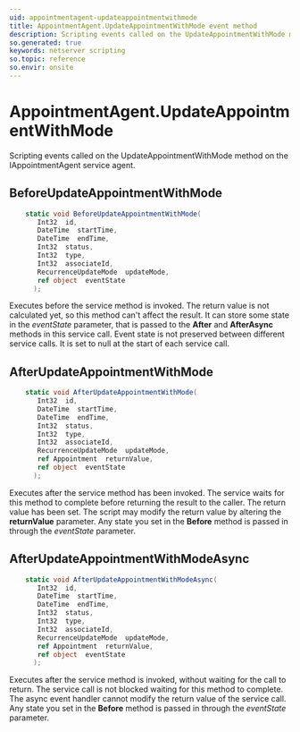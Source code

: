 ```yaml
---
uid: appointmentagent-updateappointmentwithmode
title: AppointmentAgent.UpdateAppointmentWithMode event method
description: Scripting events called on the UpdateAppointmentWithMode method on the AppointmentAgent service agent.
so.generated: true
keywords: netserver scripting
so.topic: reference
so.envir: onsite
---
```

# AppointmentAgent.UpdateAppointmentWithMode

Scripting events called on the <see cref='M:SuperOffice.CRM.Services.IAppointmentAgent.UpdateAppointmentWithMode'>UpdateAppointmentWithMode</see> method on the <see cref='IAppointmentAgent'>IAppointmentAgent</see>  service agent.

## BeforeUpdateAppointmentWithMode
```cs
    static void BeforeUpdateAppointmentWithMode(
       Int32  id,
       DateTime  startTime,
       DateTime  endTime,
       Int32  status,
       Int32  type,
       Int32  associateId,
       RecurrenceUpdateMode  updateMode,
       ref object  eventState
      );
```
Executes before the service method is invoked.
The return value is not calculated yet, so this method can't affect the result.
It can store some state in the *eventState* parameter, that is passed to the **After** and **AfterAsync** methods in this service call.
Event state is not preserved between different service calls. It is set to null at the start of each service call.
## AfterUpdateAppointmentWithMode
```cs
    static void AfterUpdateAppointmentWithMode(
       Int32  id,
       DateTime  startTime,
       DateTime  endTime,
       Int32  status,
       Int32  type,
       Int32  associateId,
       RecurrenceUpdateMode  updateMode,
       ref Appointment  returnValue,
       ref object  eventState
      );
```
Executes after the service method has been invoked. The service waits for this method to complete before returning the result to the caller.
The return value has been set. The script may modify the return value by altering the **returnValue** parameter.
Any state you set in the **Before** method is passed in through the *eventState* parameter.
## AfterUpdateAppointmentWithModeAsync
```cs
    static void AfterUpdateAppointmentWithModeAsync(
       Int32  id,
       DateTime  startTime,
       DateTime  endTime,
       Int32  status,
       Int32  type,
       Int32  associateId,
       RecurrenceUpdateMode  updateMode,
       ref Appointment  returnValue,
       ref object  eventState
      );
```
Executes after the service method is invoked, without waiting for the call to return.
The service call is not blocked waiting for this method to complete.
The async event handler cannot modify the return value of the service call.
Any state you set in the **Before** method is passed in through the *eventState* parameter.

